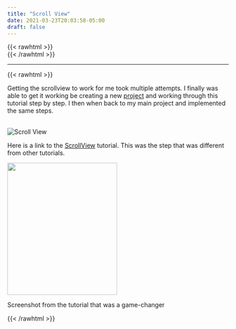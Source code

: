 ```yaml
---
title: "Scroll View"
date: 2021-03-23T20:03:58-05:00
draft: false
---
```

{{< rawhtml >}}
<br />
{{< /rawhtml >}}

***
{{< rawhtml >}}
<p> Getting the scrollview to work for me took multiple attempts.  I finally was able to get it working be creating a new <a href="https://github.com/katiewhelan/IOSProjectWork/tree/Master/ScrollArea/ScrollArea">project</a> and working through this tutorial step by step.  I then when back to my main project and implemented the same steps.</p>

<br />
<img src="/images/swift/collect/ScrollScreen.gif" alt="Scroll View" class="centergif">
<br />


<p> Here is a link to the <a href="https://fluffy.es/scrollview-storyboard-xcode-11/">ScrollView</a> tutorial. This was the step that was different from other tutorials.</p>

<img src="/images/swift/collect/ScrollViewTrick.png" width="250" height="300" class = "center">
<p class="imageTag">Screenshot from the tutorial that was a game-changer</p>


{{< /rawhtml >}}

